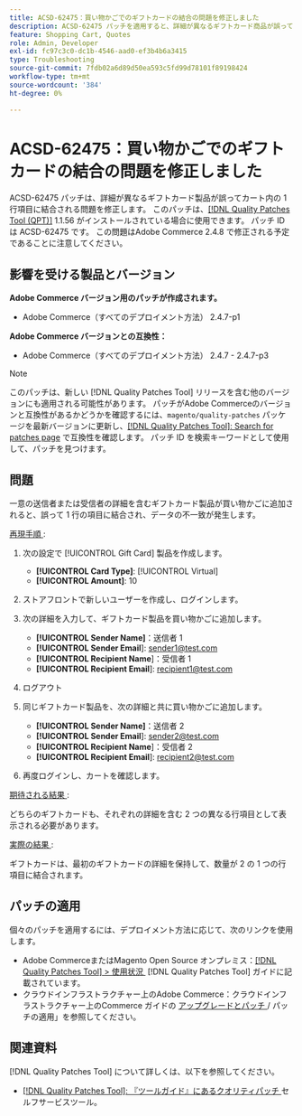 ```yaml
---
title: ACSD-62475：買い物かごでのギフトカードの結合の問題を修正しました
description: ACSD-62475 パッチを適用すると、詳細が異なるギフトカード商品が誤ってカート内の 1 行項目に結合されるAdobe Commerceの問題を修正できます。
feature: Shopping Cart, Quotes
role: Admin, Developer
exl-id: fc97c3c0-dc1b-4546-aad0-ef3b4b6a3415
type: Troubleshooting
source-git-commit: 7fdb02a6d89d50ea593c5fd99d78101f89198424
workflow-type: tm+mt
source-wordcount: '384'
ht-degree: 0%

---
```


# ACSD-62475：買い物かごでのギフトカードの結合の問題を修正しました

ACSD-62475 パッチは、詳細が異なるギフトカード製品が誤ってカート内の 1 行項目に結合される問題を修正します。 このパッチは、[[!DNL Quality Patches Tool (QPT)]](/help/tools/quality-patches-tool/quality-patches-tool-to-self-serve-quality-patches.md) 1.1.56 がインストールされている場合に使用できます。 パッチ ID は ACSD-62475 です。 この問題はAdobe Commerce 2.4.8 で修正される予定であることに注意してください。

## 影響を受ける製品とバージョン

**Adobe Commerce バージョン用のパッチが作成されます。**

* Adobe Commerce（すべてのデプロイメント方法） 2.4.7-p1

**Adobe Commerce バージョンとの互換性：**

* Adobe Commerce（すべてのデプロイメント方法） 2.4.7 - 2.4.7-p3

>[!NOTE]
>
>このパッチは、新しい [!DNL Quality Patches Tool] リリースを含む他のバージョンにも適用される可能性があります。 パッチがAdobe Commerceのバージョンと互換性があるかどうかを確認するには、`magento/quality-patches` パッケージを最新バージョンに更新し、[[!DNL Quality Patches Tool]: Search for patches page](https://experienceleague.adobe.com/tools/commerce-quality-patches/index.html?lang=ja) で互換性を確認します。 パッチ ID を検索キーワードとして使用して、パッチを見つけます。

## 問題

一意の送信者または受信者の詳細を含むギフトカード製品が買い物かごに追加されると、誤って 1 行の項目に結合され、データの不一致が発生します。

<u> 再現手順 </u>:

1. 次の設定で [!UICONTROL Gift Card] 製品を作成します。
   * **[!UICONTROL Card Type]**: [!UICONTROL Virtual]
   * **[!UICONTROL Amount]**: 10

1. ストアフロントで新しいユーザーを作成し、ログインします。

1. 次の詳細を入力して、ギフトカード製品を買い物かごに追加します。
   * **[!UICONTROL Sender Name]**：送信者 1
   * **[!UICONTROL Sender Email**]: sender1@test.com
   * **[!UICONTROL Recipient Name**]：受信者 1
   * **[!UICONTROL Recipient Email**]: recipient1@test.com


1. ログアウト

1. 同じギフトカード製品を、次の詳細と共に買い物かごに追加します。
   * **[!UICONTROL Sender Name]**：送信者 2
   * **[!UICONTROL Sender Email**]: sender2@test.com
   * **[!UICONTROL Recipient Name**]：受信者 2
   * **[!UICONTROL Recipient Email**]: recipient2@test.com

1. 再度ログインし、カートを確認します。

<u> 期待される結果 </u>:

どちらのギフトカードも、それぞれの詳細を含む 2 つの異なる行項目として表示される必要があります。

<u> 実際の結果 </u>:

ギフトカードは、最初のギフトカードの詳細を保持して、数量が 2 の 1 つの行項目に結合されます。

## パッチの適用

個々のパッチを適用するには、デプロイメント方法に応じて、次のリンクを使用します。

* Adobe CommerceまたはMagento Open Source オンプレミス：[[!DNL Quality Patches Tool] > 使用状況 &#x200B;](/help/tools/quality-patches-tool/usage.md) [!DNL Quality Patches Tool] ガイドに記載されています。
* クラウドインフラストラクチャー上のAdobe Commerce：クラウドインフラストラクチャー上のCommerce ガイドの [&#x200B; アップグレードとパッチ &#x200B;](https://experienceleague.adobe.com/docs/commerce-cloud-service/user-guide/develop/upgrade/apply-patches.html?lang=ja)/ パッチの適用」を参照してください。

## 関連資料

[!DNL Quality Patches Tool] について詳しくは、以下を参照してください。

* [[!DNL Quality Patches Tool]: 『ツールガイド』にあるクオリティパッチ &#x200B;](/help/tools/quality-patches-tool/quality-patches-tool-to-self-serve-quality-patches.md) セルフサービスツール。
